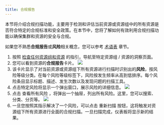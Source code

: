 ```yaml
---
title: 合规报告
---
```


本节将介绍合规扫描功能，主要用于检测和评估当前资源或资源组中的所有资源是否符合特定的合规标准和安全政策。在本节中，您将了解如何有效利用合规扫描功能以确保集群和资源的安全与合规。

如果您不熟悉**合规报告**或**风险**相关概念，您可以参考 [术语表](../../2-concepts/3-glossary.md) 章节。

1. 按照 [检查任何资源组和资源](#检查任何资源组和资源) 的指引，导航至特定资源组 / 资源的洞察页面。
2. 您可以看到资源的**合规报告**卡片。
   ![](/karpor/assets/insight/insight-home.png)
3. 该卡片显示了对当前资源或资源组下所有资源进行扫描时识别出的**风险**，按风险等级分类。在每个风险等级标签下，风险按发生频率从高到低排序。每个风险条目显示标题、描述、发生次数以及发现问题的扫描工具。
4. 点击特定风险将显示一个弹出窗口，展示风险的详细信息。
   ![](/karpor/assets/insight/insight-single-issue.png)
5. 点击 <kbd>查看所有风险</kbd> ，将弹出一个抽屉，列出所有风险。这里，您可以搜索、分类、分页等。
   ![](/karpor/assets/insight/insight-all-issues.png)
6. 一旦您按照其指示解决了一个风险，可以点击 <kbd>重新扫描</kbd> 按钮，这将触发对资源组下所有资源进行全面的合规扫描。一旦扫描完成，仪表板将显示新的结果。